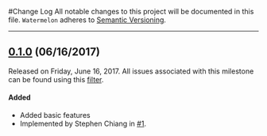 #Change Log
All notable changes to this project will be documented in this file.
`Watermelon` adheres to [Semantic Versioning](http://semver.org/).

--- 

## [0.1.0](https://github.com/jianghaoyuan2007/Watermelon/releases/tag/0.1.0) (06/16/2017)
Released on Friday, June 16, 2017. All issues associated with this milestone can be found using this [filter](https://github.com/jianghaoyuan2007/Watermelon/issues?q=milestone%3A0.1.0+is%3Aclosed).

#### Added
* Added basic features
 * Implemented by Stephen Chiang in [#1](https://github.com/jianghaoyuan2007/Watermelon/pull/1).
 
